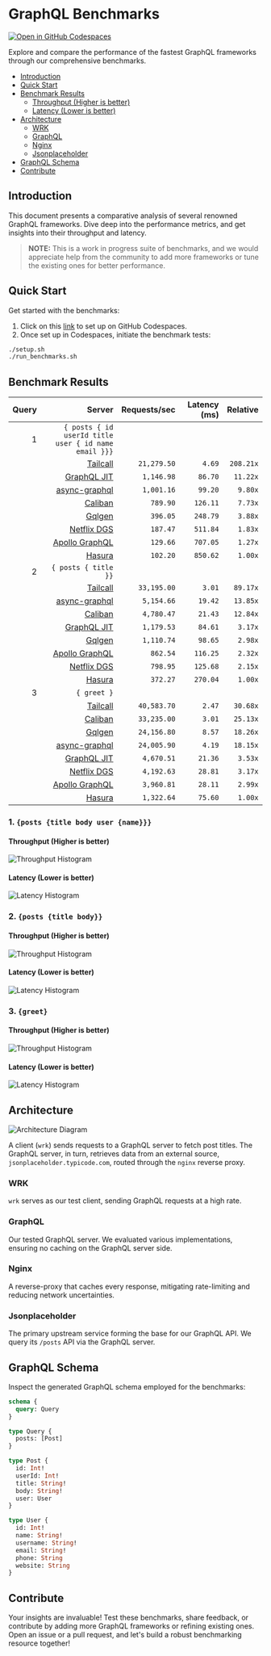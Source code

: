 # GraphQL Benchmarks <!-- omit from toc -->

[![Open in GitHub Codespaces](https://github.com/codespaces/badge.svg)](https://codespaces.new/tailcallhq/graphql-benchmarks)

Explore and compare the performance of the fastest GraphQL frameworks through our comprehensive benchmarks.

- [Introduction](#introduction)
- [Quick Start](#quick-start)
- [Benchmark Results](#benchmark-results)
  - [Throughput (Higher is better)](#throughput-higher-is-better)
  - [Latency (Lower is better)](#latency-lower-is-better)
- [Architecture](#architecture)
  - [WRK](#wrk)
  - [GraphQL](#graphql)
  - [Nginx](#nginx)
  - [Jsonplaceholder](#jsonplaceholder)
- [GraphQL Schema](#graphql-schema)
- [Contribute](#contribute)

[Tailcall]: https://github.com/tailcallhq/tailcall
[Gqlgen]: https://github.com/99designs/gqlgen
[Apollo GraphQL]: https://github.com/apollographql/apollo-server
[Netflix DGS]: https://github.com/netflix/dgs-framework
[Caliban]: https://github.com/ghostdogpr/caliban
[async-graphql]: https://github.com/async-graphql/async-graphql
[Hasura]: https://github.com/hasura/graphql-engine
[GraphQL JIT]: https://github.com/zalando-incubator/graphql-jit

## Introduction

This document presents a comparative analysis of several renowned GraphQL frameworks. Dive deep into the performance metrics, and get insights into their throughput and latency.

> **NOTE:** This is a work in progress suite of benchmarks, and we would appreciate help from the community to add more frameworks or tune the existing ones for better performance.

## Quick Start

Get started with the benchmarks:

1. Click on this [link](https://codespaces.new/tailcallhq/graphql-benchmarks) to set up on GitHub Codespaces.
2. Once set up in Codespaces, initiate the benchmark tests:

```bash
./setup.sh
./run_benchmarks.sh
```

## Benchmark Results

<!-- PERFORMANCE_RESULTS_START -->

| Query | Server | Requests/sec | Latency (ms) | Relative |
|-------:|--------:|--------------:|--------------:|---------:|
| 1 | `{ posts { id userId title user { id name email }}}` |
|| [Tailcall] | `21,279.50` | `4.69` | `208.21x` |
|| [GraphQL JIT] | `1,146.98` | `86.70` | `11.22x` |
|| [async-graphql] | `1,001.16` | `99.20` | `9.80x` |
|| [Caliban] | `789.90` | `126.11` | `7.73x` |
|| [Gqlgen] | `396.05` | `248.79` | `3.88x` |
|| [Netflix DGS] | `187.47` | `511.84` | `1.83x` |
|| [Apollo GraphQL] | `129.66` | `707.05` | `1.27x` |
|| [Hasura] | `102.20` | `850.62` | `1.00x` |
| 2 | `{ posts { title }}` |
|| [Tailcall] | `33,195.00` | `3.01` | `89.17x` |
|| [async-graphql] | `5,154.66` | `19.42` | `13.85x` |
|| [Caliban] | `4,780.47` | `21.43` | `12.84x` |
|| [GraphQL JIT] | `1,179.53` | `84.61` | `3.17x` |
|| [Gqlgen] | `1,110.74` | `98.65` | `2.98x` |
|| [Apollo GraphQL] | `862.54` | `116.25` | `2.32x` |
|| [Netflix DGS] | `798.95` | `125.68` | `2.15x` |
|| [Hasura] | `372.27` | `270.04` | `1.00x` |
| 3 | `{ greet }` |
|| [Tailcall] | `40,583.70` | `2.47` | `30.68x` |
|| [Caliban] | `33,235.00` | `3.01` | `25.13x` |
|| [Gqlgen] | `24,156.80` | `8.57` | `18.26x` |
|| [async-graphql] | `24,005.90` | `4.19` | `18.15x` |
|| [GraphQL JIT] | `4,670.51` | `21.36` | `3.53x` |
|| [Netflix DGS] | `4,192.63` | `28.81` | `3.17x` |
|| [Apollo GraphQL] | `3,960.81` | `28.11` | `2.99x` |
|| [Hasura] | `1,322.64` | `75.60` | `1.00x` |

<!-- PERFORMANCE_RESULTS_END -->



### 1. `{posts {title body user {name}}}`
#### Throughput (Higher is better)

![Throughput Histogram](assets/req_sec_histogram1.png)

#### Latency (Lower is better)

![Latency Histogram](assets/latency_histogram1.png)

### 2. `{posts {title body}}`
#### Throughput (Higher is better)

![Throughput Histogram](assets/req_sec_histogram2.png)

#### Latency (Lower is better)

![Latency Histogram](assets/latency_histogram2.png)

### 3. `{greet}`
#### Throughput (Higher is better)

![Throughput Histogram](assets/req_sec_histogram3.png)

#### Latency (Lower is better)

![Latency Histogram](assets/latency_histogram3.png)

## Architecture

![Architecture Diagram](assets/architecture.png)

A client (`wrk`) sends requests to a GraphQL server to fetch post titles. The GraphQL server, in turn, retrieves data from an external source, `jsonplaceholder.typicode.com`, routed through the `nginx` reverse proxy.

### WRK

`wrk` serves as our test client, sending GraphQL requests at a high rate.

### GraphQL

Our tested GraphQL server. We evaluated various implementations, ensuring no caching on the GraphQL server side.

### Nginx

A reverse-proxy that caches every response, mitigating rate-limiting and reducing network uncertainties.

### Jsonplaceholder

The primary upstream service forming the base for our GraphQL API. We query its `/posts` API via the GraphQL server.

## GraphQL Schema

Inspect the generated GraphQL schema employed for the benchmarks:

```graphql
schema {
  query: Query
}

type Query {
  posts: [Post]
}

type Post {
  id: Int!
  userId: Int!
  title: String!
  body: String!
  user: User
}

type User {
  id: Int!
  name: String!
  username: String!
  email: String!
  phone: String
  website: String
}
```

## Contribute

Your insights are invaluable! Test these benchmarks, share feedback, or contribute by adding more GraphQL frameworks or refining existing ones. Open an issue or a pull request, and let's build a robust benchmarking resource together!
